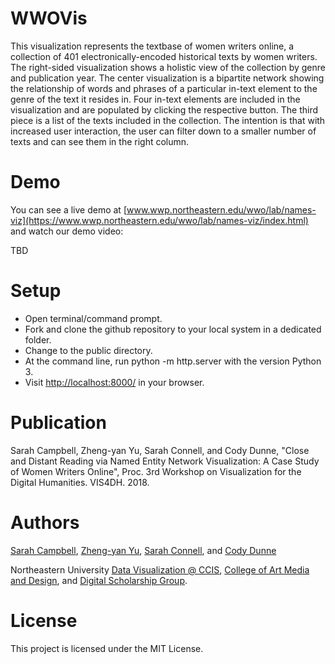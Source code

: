 # WWOVis

This visualization represents the textbase of women writers online, a collection of 401 electronically-encoded historical texts by women writers. The right-sided visualization shows a holistic view of the collection by genre and publication year. The center visualization is a bipartite network showing the relationship of words and phrases of a particular in-text element to the genre of the text it resides in. Four in-text elements are included in the visualization and are populated by clicking the respective button. The third piece is a list of the texts included in the collection. The intention is that with increased user interaction, the user can filter down to a smaller number of texts and can see them in the right column.

# Demo

You can see a live demo at [www.wwp.northeastern.edu/wwo/lab/names-viz](https://www.wwp.northeastern.edu/wwo/lab/names-viz/index.html) and watch our demo video: 

TBD

# Setup
- Open terminal/command prompt.
- Fork and clone the github repository to your local system in a dedicated folder.
- Change to the public directory.
- At the command line, run python -m http.server with the version Python 3. 
- Visit [http://localhost:8000/](http://localhost:8000/) in your browser.


# Publication 

Sarah Campbell, Zheng-yan Yu, Sarah Connell, and Cody Dunne, "Close and Distant Reading via Named Entity Network Visualization: A Case Study of Women Writers Online", Proc. 3rd Workshop on Visualization for the Digital Humanities. VIS4DH. 2018.

# Authors
[Sarah Campbell](https://www.linkedin.com/in/sarahlizcampbell/), [Zheng-yan Yu](https://noelfish6.github.io/), [Sarah Connell](https://library.northeastern.edu/about/library-staff-directory/sarah-connell), and [Cody Dunne](https://cody.ccis.northeastern.edu/)

Northeastern University [Data Visualization @ CCIS](https://visualization.ccis.northeastern.edu/), [College of Art Media and Design](https://camd.northeastern.edu/artdesign/academic-programs/mfa-in-information-design-and-visualization/), and [Digital Scholarship Group](https://dsg.neu.edu/).

# License
This project is licensed under the MIT License.
